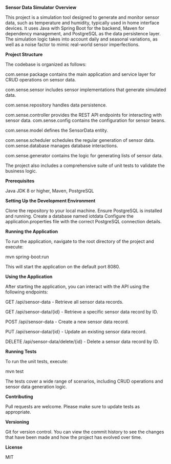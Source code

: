 **Sensor Data Simulator**
**Overview**

This project is a simulation tool designed to generate and monitor sensor data, such as temperature and humidity, 
typically used in home interface devices. It uses Java with Spring Boot for the backend, 
Maven for dependency management, and PostgreSQL as the data persistence layer. The simulation logic takes into account 
daily and seasonal variations, as well as a noise factor to mimic real-world sensor imperfections.

**Project Structure**

The codebase is organized as follows:

com.sense package contains the main application and service layer for CRUD operations on sensor data.

com.sense.sensor includes sensor implementations that generate simulated data.

com.sense.repository handles data persistence.

com.sense.controller provides the REST API endpoints for interacting with sensor data.
com.sense.config contains the configuration for sensor beans.

com.sense.model defines the SensorData entity.

com.sense.scheduler schedules the regular generation of sensor data.
com.sense.database manages database interactions.

com.sense.generator contains the logic for generating lists of sensor data.

The project also includes a comprehensive suite of unit tests to validate the business logic.


**Prerequisites**

Java JDK 8 or higher, Maven, PostgreSQL

**Setting Up the Development Environment**

Clone the repository to your local machine.
Ensure PostgreSQL is installed and running.
Create a database named iotdata
Configure the application.properties file with the correct PostgreSQL connection details.

**Running the Application**

To run the application, navigate to the root directory of the project and execute:

mvn spring-boot:run

This will start the application on the default port 8080.

**Using the Application**

After starting the application, you can interact with the API using the following endpoints:

GET /api/sensor-data - Retrieve all sensor data records.

GET /api/sensor-data/{id} - Retrieve a specific sensor data record by ID.

POST /api/sensor-data - Create a new sensor data record.

PUT /api/sensor-data/{id} - Update an existing sensor data record.

DELETE /api/sensor-data/delete/{id} - Delete a sensor data record by ID.

**Running Tests**

To run the unit tests, execute:

mvn test

The tests cover a wide range of scenarios, including CRUD operations and sensor data generation logic.

**Contributing**

Pull requests are welcome. Please make sure to update tests as appropriate.

**Versioning**

Git for version control. You can view the commit history to see the changes that have been made 
and how the project has evolved over time.

**License**

MIT

